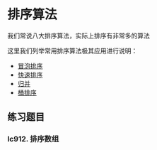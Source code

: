 # 排序算法

我们常说八大排序算法，实际上排序有非常多的算法

这里我们列举常用排序算法极其应用进行说明：

- [冒泡排序](./冒泡.md)
- [快速排序](./快排.md)
- [归并](./归并.md)
- [桶排序](./桶排序.md)

## 练习题目

### lc912. 排序数组

